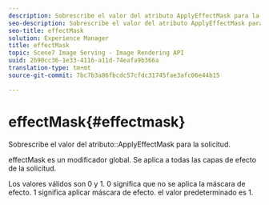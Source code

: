 ```yaml
---
description: Sobrescribe el valor del atributo ApplyEffectMask para la solicitud.
seo-description: Sobrescribe el valor del atributo ApplyEffectMask para la solicitud.
seo-title: effectMask
solution: Experience Manager
title: effectMask
topic: Scene7 Image Serving - Image Rendering API
uuid: 2b90cc36-1e33-4116-a11d-74eafa9b366a
translation-type: tm+mt
source-git-commit: 7bc7b3a86fbcdc57cfdc31745fae3afc06e44b15

---
```



# effectMask{#effectmask}

Sobrescribe el valor del atributo::ApplyEffectMask para la solicitud.

effectMask es un modificador global. Se aplica a todas las capas de efecto de la solicitud.

Los valores válidos son 0 y 1. 0 significa que no se aplica la máscara de efecto. 1 significa aplicar máscara de efecto. el valor predeterminado es 1.

